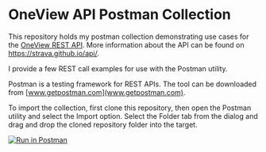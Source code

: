 # OneView API Postman Collection

This repository holds my postman collection demonstrating use cases for the [OneView REST API](http://h17007.www1.hpe.com/docs/enterprise/servers/oneview4.2/cicf-api/en/index.html). More information about the API can be found on https://strava.github.io/api/.

I provide a few REST call examples for use with the Postman utility. 

Postman is a testing framework for REST APIs. The tool can be downloaded from [www.getpostman.com](www.getpostman.com).

To import the collection, first clone this repository, then open the Postman utility and select the Import option. Select the Folder tab from the dialog and drag and drop the cloned repository folder into the target.

[![Run in Postman](https://run.pstmn.io/button.svg)](https://www.getpostman.com/collections/cdc462c4e04038b45e7b)
